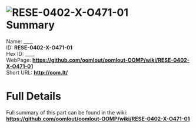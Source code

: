 
![RESE-0402-X-O471-01](https://github.com/oomlout/oomlout-OOMP/blob/master/parts/RESE-0402-X-O471-01/RESE-0402-X-O471-01_420.jpg)   
Summary
=================
  
Name: ____    
ID: __RESE-0402-X-O471-01__   
Hex ID: ____   
WebPage: __https://github.com/oomlout/oomlout-OOMP/wiki/RESE-0402-X-O471-01__   
Short URL: __http://oom.lt/__   

Full Details
==========================
Full summary of this part can be found in the wiki:   
__https://github.com/oomlout/oomlout-OOMP/wiki/RESE-0402-X-O471-01__    

